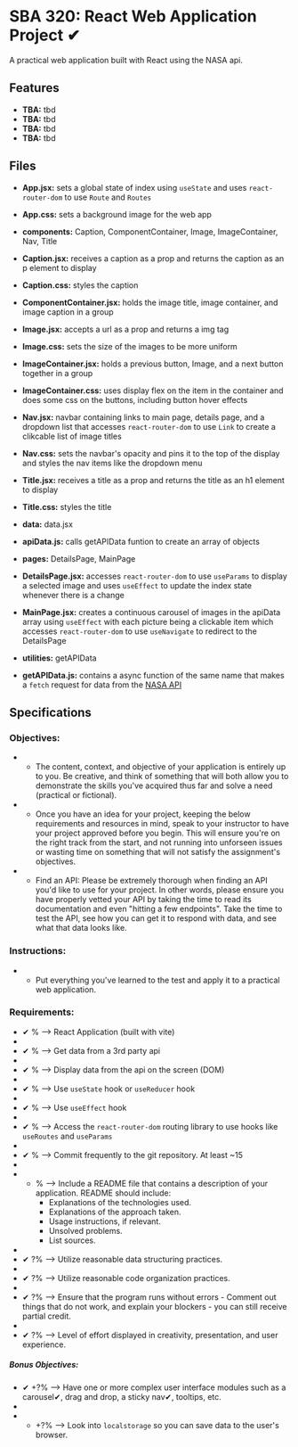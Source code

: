 # SBA 320: React Web Application Project ✔

A practical web application built with React using the NASA api.

## Features

- **TBA:** tbd
- **TBA:** tbd
- **TBA:** tbd
- **TBA:** tbd


## Files

- **App.jsx:** sets a global state of index using `useState` and uses `react-router-dom` to use `Route` and `Routes`
- **App.css:** sets a background image for the web app

- **components:** Caption, ComponentContainer, Image, ImageContainer, Nav, Title
- **Caption.jsx:** receives a caption as a prop and returns the caption as an p element to display
- **Caption.css:** styles the caption
- **ComponentContainer.jsx:** holds the image title, image container, and image caption in a group
- **Image.jsx:** accepts a url as a prop and returns a img tag
- **Image.css:** sets the size of the images to be more uniform
- **ImageContainer.jsx:** holds a previous button, Image, and a next button together in a group
- **ImageContainer.css:** uses display flex on the item in the container and does some css on the buttons, including button hover effects
- **Nav.jsx:** navbar containing links to main page, details page, and a dropdown list that accesses `react-router-dom` to use `Link` to create a clikcable list of image titles
- **Nav.css:** sets the navbar's opacity and pins it to the top of the display and styles the nav items like the dropdown menu
- **Title.jsx:** receives a title as a prop and returns the title as an h1 element to display
- **Title.css:** styles the title

- **data:** data.jsx
- **apiData.js:** calls getAPIData funtion to create an array of objects

- **pages:** DetailsPage, MainPage
- **DetailsPage.jsx:** accesses `react-router-dom` to use `useParams` to display a selected image and uses `useEffect` to update the index state whenever there is a change
- **MainPage.jsx:** creates a continuous carousel of images in the apiData array using `useEffect` with each picture being a clickable item which accesses `react-router-dom` to use `useNavigate` to redirect to the DetailsPage

- **utilities:** getAPIData
- **getAPIData.js:** contains a async function of the same name that makes a `fetch` request for data from the [NASA API](https://api.nasa.gov/)


## Specifications
### Objectives:
*  -  The content, context, and objective of your application is entirely up to you. Be creative, and think of something that will both allow you to demonstrate the skills you've acquired thus far and solve a need (practical or fictional).
*  -  Once you have an idea for your project, keeping the below requirements and resources in mind, speak to your instructor to have your project approved before you begin. This will ensure you're on the right track from the start, and not running into unforseen issues or wasting time on something that will not satisfy the assignment's objectives.
*  -  Find an API: Please be extremely thorough when finding an API you'd like to use for your project. In other words, please ensure you have properly vetted your API by taking the time to read its documentation and even "hitting a few endpoints". Take the time to test the API, see how you can get it to respond with data, and see what that data looks like.

### Instructions:
*  -  Put everything you've learned to the test and apply it to a practical web application.

### Requirements:
*  ✔   %  --> React Application (built with vite)
*    
*  ✔   %  --> Get data from a 3rd party api
*    
*  ✔   %  --> Display data from the api on the screen (DOM)
*    
*  ✔   %  --> Use `useState` hook or `useReducer` hook
*    
*  ✔   %  --> Use `useEffect` hook
*    
*  ✔   %  --> Access the `react-router-dom` routing library to use hooks like `useRoutes` and `useParams`
*    
*  ✔   %  --> Commit frequently to the git repository. At least ~15
*    
*  -   %  --> Include a README file that contains a description of your application. README should include: 
        - Explanations of the technologies used. 
        - Explanations of the approach taken. 
        - Usage instructions, if relevant. 
        - Unsolved problems. 
        - List sources.
*    
*  ✔  ?%  --> Utilize reasonable data structuring practices.
*    
*  ✔  ?%  --> Utilize reasonable code organization practices.
*    
*  ✔  ?%  --> Ensure that the program runs without errors 
        - Comment out things that do not work, and explain your blockers - you can still receive partial credit.
*    
*  ✔  ?%  --> Level of effort displayed in creativity, presentation, and user experience.
##### Bonus Objectives:
*  ✔ +?%  --> Have one or more complex user interface modules such as a carousel✔, drag and drop, a sticky nav✔, tooltips, etc.
*    
*  - +?%  --> Look into `localstorage` so you can save data to the user's browser.